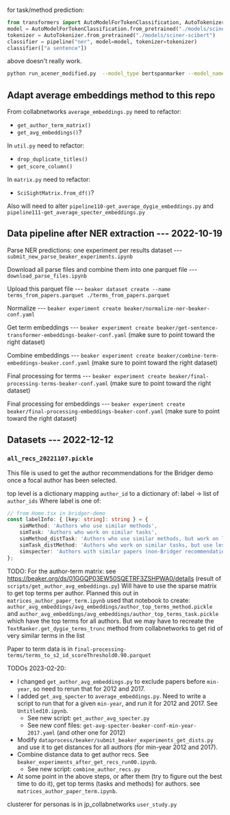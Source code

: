 for task/method prediction:

```python
from transformers import AutoModelForTokenClassification, AutoTokenizer, pipeline
model = AutoModelForTokenClassification.from_pretrained("./models/sciner-scibert")
tokenizer = AutoTokenizer.from_pretrained("./models/sciner-scibert")
classifier = pipeline("ner", model=model, tokenizer=tokenizer)
classifier(["a sentence"])
```

above doesn't really work.

```sh
python run_acener_modified.py  --model_type bertspanmarker --model_name_or_path models/sciner-scibert --do_lower_case --data_dir scierc --learning_rate 2e-5 --num_train_epochs 50 --per_gpu_train_batch_size 8 --per_gpu_eval_batch_size 60 --gradient_accumulation_steps 1 --max_seq_length 256 --max_mention_ori_length 8 --do_eval --eval_all_checkpoints --fp16 --seed 42 --onedropout --lminit --train_file train.json --dev_file dev.json --test_file sample100.json --output_dir models/sciner-scibert --overwrite_output_dir --output_results
```



## Adapt average embeddings method to this repo

From collabnetworks `average_embeddings.py`
need to refactor:
- `get_author_term_matrix()`
- `get_avg_embeddings()`?

In `util.py`
need to refactor:
- `drop_duplicate_titles()`
- `get_score_column()`

In `matrix.py`
need to refactor:
- `SciSightMatrix.from_df()`?

Also will need to alter `pipeline110-get_average_dygie_embeddings.py` and `pipeline111-get_average_specter_embeddings.py`


## Data pipeline after NER extraction --- 2022-10-19

Parse NER predictions: one experiment per results dataset --- `submit_new_parse_beaker_experiments.ipynb`

Download all parse files and combine them into one parquet file --- `download_parse_files.ipynb`

Upload this parquet file --- `beaker dataset create --name terms_from_papers.parquet ./terms_from_papers.parquet`

Normalize --- `beaker experiment create beaker/normalize-ner-beaker-conf.yaml`

Get term embeddings --- `beaker experiment create beaker/get-sentence-transformer-embeddings-beaker-conf.yaml` (make sure to point toward the right dataset)

Combine embeddings --- `beaker experiment create beaker/combine-term-embeddings-beaker.conf.yaml` (make sure to point toward the right dataset)

Final processing for terms --- `beaker experiment create beaker/final-processing-terms-beaker-conf.yaml` (make sure to point toward the right dataset)

Final processing for embeddings --- `beaker experiment create beaker/final-processing-embeddings-beaker-conf.yaml` (make sure to point toward the right dataset)


## Datasets --- 2022-12-12

### `all_recs_20221107.pickle`

This file is used to get the author recommendations for the Bridger demo once a focal author has been selected.

top level is a dictionary mapping `author_id` to a dictionary of:
label -> list of `author_ids`
Where label is one of:

```ts
// from Home.tsx in bridger-demo
const labelInfo: { [key: string]: string } = {
    simMethod: 'Authors who use similar methods',
    simTask: 'Authors who work on similar tasks',
    simMethod_distTask: 'Authors who use similar methods, but work on less similar tasks',
    simTask_distMethod: 'Authors who work on similar tasks, but use less similar methods',
    simspecter: 'Authors with similar papers (non-Bridger recommendations)',
};
```

TODO: For the author-term matrix: see https://beaker.org/ds/01GGQP03EW50SQETRF3ZSHPWA0/details (result of `scripts/get_author_avg_embeddings.py`)
Will have to use the sparse matrix to get top terms per author.
Planned this out in `matrices_author_paper_term.ipynb`
used that notebook to create:
`author_avg_embeddings/avg_embeddings/author_top_terms_method.pickle`
and
`author_avg_embeddings/avg_embeddings/author_top_terms_task.pickle`
which have the top terms for all authors. But we may have to recreate the `TextRanker.get_dygie_terms_trunc` method from collabnetworks to get rid of very similar terms in the list

Paper to term data is in `final-processing-terms/terms_to_s2_id_scoreThreshold0.90.parquet`


TODOs 2023-02-20:
- I changed `get_author_avg_embeddings.py` to exclude papers before `min-year`, so need to rerun that for 2012 and 2017.
- I added `get_avg_specter` to `average_embeddings.py`. Need to write a script to run that for a given `min-year`, and run it for 2012 and 2017. See `Untitled10.ipynb`.
  - See new script: `get_author_avg_specter.py`
  - See new conf files: `get-avg-specter-beaker-conf-min-year-2017.yaml` (and other one for 2012)
- Modify `dataprocess/beaker/submit_beaker_experiments_get_dists.py` and use it to get distances for all authors (for min-year 2012 and 2017).
- Combine distance data to get author recs. See `beaker_experiments_after_get_recs_run00.ipynb`.
  - See new script: `combine_author_recs.py` 
- At some point in the above steps, or after them (try to figure out the best time to do it), get top terms (tasks and methods) for authors. see `matrices_author_paper_term.ipynb`.

clusterer for personas is in jp_collabnetworks `user_study.py`